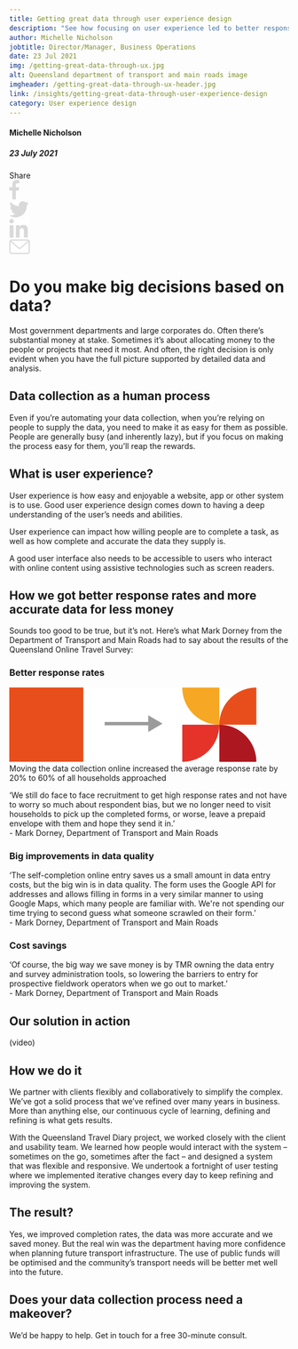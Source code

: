 ```yaml
---
title: Getting great data through user experience design
description: "See how focusing on user experience led to better response rates, more accurate data and cost savings in our online travel survey project."
author: Michelle Nicholson
jobtitle: Director/Manager, Business Operations
date: 23 Jul 2021
img: /getting-great-data-through-ux.jpg
alt: Queensland department of transport and main roads image
imgheader: /getting-great-data-through-ux-header.jpg
link: /insights/getting-great-data-through-user-experience-design
category: User experience design
---
```


<div class="grid grid-cols-12">

<div class="col-span-12 lg:col-span-3 blog-sidebar">
<div class="blog-sidebar-author mt-2">

#### Michelle Nicholson

##### 23 July 2021
</div>
<div class="grid grid-cols-4">
<!---Remove 'hidden' from div below to show social media icons--->
<div class="col-span-3 lg:col-span-4 blog-social-media grid grid-cols-5 justify-items-start lg:justify-items-center hidden">
<div class="col-span-1">
Share
</div>

<div class="col-span-1">
<img class="h-4" src="/Facebook.svg" />
</div>

<div class="col-span-1">
<img class="h-4" src="/Twitter.svg" />
</div>

<div class="col-span-1">
<img class="h-4" src="/Linkedin.svg" />
</div>

<div class="col-span-1">
<a href="mailto:info@strategicdata.com.au">
<img class="h-4" src="/Email.svg" />
</a>
</div>

</div>
</div>
</div>


<div class="col-span-12 lg:col-span-9 lg:col-start-4 lg:pl-6 blog-text">
<div>

# Do you make big decisions based on data?
Most government departments and large corporates do. Often there’s substantial money at stake. Sometimes it’s about allocating money to the people or projects that need it most. And often, the right decision is only evident when you have the full picture supported by detailed data and analysis.

## Data collection as a human process
Even if you’re automating your data collection, when you’re relying on people to supply the data, you need to make it as easy for them as possible. People are generally busy (and inherently lazy), but if you focus on making the process easy for them, you’ll reap the rewards.

## What is user experience?
User experience is how easy and enjoyable a website, app or other system is to use. Good user experience design comes down to having a deep understanding of the user’s needs and abilities.

User experience can impact how willing people are to complete a task, as well as how complete and accurate the data they supply is.

A good user interface also needs to be accessible to users who interact with online content using assistive technologies such as screen readers.

## How we got better response rates and more accurate data for less money
Sounds too good to be true, but it’s not. Here’s what Mark Dorney from the Department of Transport and Main Roads had to say about the results of the <NuxtLink to="/projects/?article=1&tab=1">Queensland Online Travel Survey</NuxtLink>:

### Better response rates

<img class="blog-graphic" src="/We-move-from-paper-to-online.svg" />

<div class=" text-center -mt-0 mb-4 sm:px-4 xl:px-10">
<span class="text-sm font-semibold text-logiclytheme2">Moving the data collection online increased the average response rate by 20% to 60% of all households approached</span>
</div>

<span class="m-2">‘We still do face to face recruitment to get high response rates and not have to worry so much about respondent bias, but we no longer need to visit households to pick up the completed forms, or worse, leave a prepaid envelope with them and hope they send it in.’</span> <br><span class="text-sm italic">- Mark Dorney, Department of Transport and Main Roads</span>

### Big improvements in data quality
<span class="m-2">‘The self-completion online entry saves us a small amount in data entry costs, but the big win is in data quality. The form uses the Google API for addresses and allows filling in forms in a very similar manner to using Google Maps, which many people are familiar with. We're not spending our time trying to second guess what someone scrawled on their form.’</span> <br><span class="text-sm italic">- Mark Dorney, Department of Transport and Main Roads</span>

### Cost savings
<span class="m-2">‘Of course, the big way we save money is by TMR owning the data entry and survey administration tools, so lowering the barriers to entry for prospective fieldwork operators when we go out to market.’</span> <br><span class="text-sm italic">- Mark Dorney, Department of Transport and Main Roads</span>

## Our solution in action
(video)

## How we do it
We partner with clients flexibly and collaboratively to simplify the complex. We’ve got a <NuxtLink to="/howwework/">solid process</NuxtLink> that we’ve refined over many years in business. More than anything else, our continuous cycle of learning, defining and refining is what gets results.

With the Queensland Travel Diary project, we worked closely with the client and usability team. We learned how people would interact with the system – sometimes on the go, sometimes after the fact – and designed a system that was flexible and responsive. We undertook a fortnight of user testing where we implemented iterative changes every day to keep refining and improving the system.

## The result?
Yes, we improved completion rates, the data was more accurate and we saved money. But the real win was the department having more confidence when planning future transport infrastructure. The use of public funds will be optimised and the community’s transport needs will be better met well into the future.

## Does your data collection process need a makeover?
We’d be happy to help. <NuxtLink to="/contactus">Get in touch</NuxtLink> for a free 30-minute consult.

</div>
</div>

</div>
